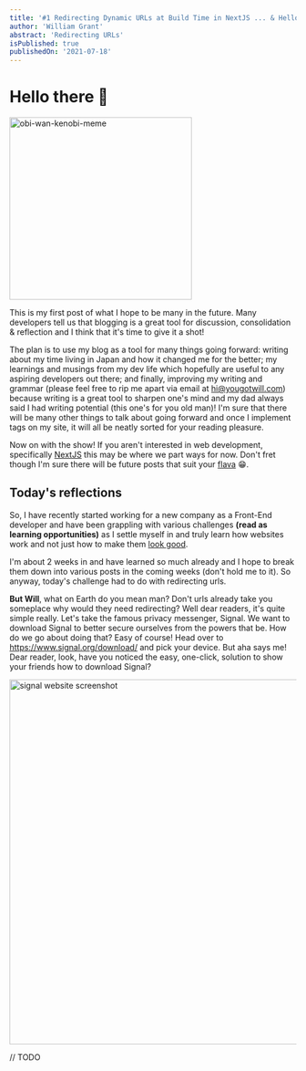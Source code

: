 ```yaml
---
title: '#1 Redirecting Dynamic URLs at Build Time in NextJS ... & Hello!'
author: 'William Grant'
abstract: 'Redirecting URLs'
isPublished: true
publishedOn: '2021-07-18'
---
```


# Hello there 👋

<img src="https://i.kym-cdn.com/photos/images/original/001/475/420/c62.gif" alt="obi-wan-kenobi-meme" width="320"/>

This is my first post of what I hope to be many in the future. Many developers tell us that blogging is a great tool for discussion, consolidation & reflection and I think that it's time to give it a shot!

The plan is to use my blog as a tool for many things going forward: writing about my time living in Japan and how it changed me for the better; my learnings and musings from my dev life which hopefully are useful to any aspiring developers out there; and finally, improving my writing and grammar (please feel free to rip me apart via email at <a href="mailto:hi@yougotwill.com?subject=Writing Issue on Blog #1">hi@yougotwill.com</a>) because writing is a great tool to sharpen one's mind and my dad always said I had writing potential (this one's for you old man)! I'm sure that there will be many other things to talk about going forward and once I implement tags on my site, it will all be neatly sorted for your reading pleasure.

Now on with the show! If you aren't interested in web development, specifically <a href="https://nextjs.org/" target="_blank">NextJS</a> this may be where we part ways for now. Don't fret though I'm sure there will be future posts that suit your <a href="https://www.youtube.com/watch?v=XVIMAc_U3Tc" target="_blank">flava</a> 😁.

## Today's reflections

So, I have recently started working for a new company as a Front-End developer and have been grappling with various challenges **(read as learning opportunities)** as I settle myself in and truly learn how websites work and not just how to make them <a href="https://giphy.com/gifs/handsome-will-smith-men-in-black-jUr6ul7c26FYA/fullscreen" target="_blank">look good</a>.

I'm about 2 weeks in and have learned so much already and I hope to break them down into various posts in the coming weeks (don't hold me to it). So anyway, today's challenge had to do with redirecting urls.

**But Will**, what on Earth do you mean man? Don't urls already take you someplace why would they need redirecting? Well dear readers, it's quite simple really. Let's take the famous privacy messenger, Signal. We want to download Signal to better secure ourselves from the powers that be. How do we go about doing that? Easy of course! Head over to <a href="https://www.signal.org/download/" target="_blank">https://www.signal.org/download/</a> and pick your device. But aha says me! Dear reader, look, have you noticed the easy, one-click, solution to show your friends how to download Signal?

<img src="/resources/blog/images/redirect-dynamic-urls-nextjs/png" alt="signal website screenshot" width="640"/>

// TODO
